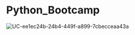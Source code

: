 # Python_Bootcamp

![UC-ee1ec24b-24b4-449f-a899-7cbecceaa43a](https://user-images.githubusercontent.com/61260957/121098493-93f43900-c7bb-11eb-9b2f-faa8d899c8f1.jpg)
